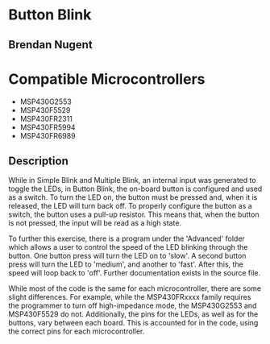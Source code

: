# Button Blink

## Brendan Nugent

# Compatible Microcontrollers
* MSP430G2553
* MSP430F5529
* MSP430FR2311
* MSP430FR5994
* MSP430FR6989

## Description
While in Simple Blink and Multiple Blink, an internal input was generated to toggle the LEDs, in Button Blink, the on-board button is configured and used as a switch. To turn the LED on,
the button must be pressed and, when it is released, the LED will turn back off. To properly configure the button as a switch, the button uses a pull-up resistor. This means that, when 
the button is not pressed, the input will be read as a high state.

To further this exercise, there is a program under the 'Advanced' folder which allows a user to control the speed of the LED blinking through the button.
One button press will turn the LED on to 'slow'. A second button press will turn the LED to 'medium', and another to 'fast'. After this, the speed will loop back to 'off'.
Further documentation exists in the source file.

While most of the code is the same for each microcontroller, there are some slight differences. For example, while the MSP430FRxxxx family requires the programmer to turn off
high-impedance mode, the MSP430G2553 and MSP430F5529 do not. Additionally, the pins for the LEDs, as well as for the buttons, vary between each board. This is accounted for in the code, using the correct pins
for each microcontroller.
